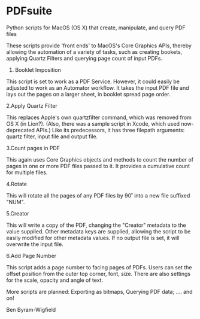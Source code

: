 # PDFsuite
Python scripts for MacOS (OS X) that create, manipulate, and query PDF files

These scripts provide 'front ends' to MacOS's Core Graphics APIs, thereby allowing the automation of a variety of tasks, such as creating bookets, applying Quartz Filters and querying page count of input PDFs.

1. Booklet Imposition

This script is set to work as a PDF Service. However, it could easily be adjusted to work as an Automator workflow. It takes the input PDF file and lays out the pages on a larger sheet, in booklet spread page order.

2.Apply Quartz Filter

This replaces Apple's own quartzfilter command, which was removed from OS X (in Lion?). (Also, there was a sample script in Xcode, which used now-deprecated APIs.) Like its predecessors, it has three filepath arguments: quartz filter, input file and output file.

3.Count pages in PDF

This again uses Core Graphics objects and methods to count the number of pages in one or more PDF files passed to it. It provides a cumulative count for multiple files.

4.Rotate

This will rotate all the pages of any PDF files by 90˚ into a new file suffixed "NUM".

5.Creator

This will write a copy of the PDF, changing the "Creator" metadata to the value supplied. Other metadata keys are supplied, allowing the script to be easily modified for other metadata values. If no output file is set, it will overwrite the input file.

6.Add Page Number

This script adds a page number to facing pages of PDFs. Users can set the offset position from the outer top corner, font, size. There are also settings for the scale, opacity and angle of text.

More scripts are planned: Exporting as bitmaps, Querying PDF data; .... and on!

Ben Byram-Wigfield
